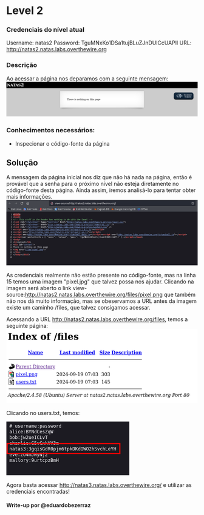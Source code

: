 # Level 2

### Credenciais do nível atual
Username: natas2
Password: TguMNxKo1DSa1tujBLuZJnDUlCcUAPlI
URL:      http://natas2.natas.labs.overthewire.org

### Descrição
Ao acessar a página nos deparamos com a seguinte mensagem:
![page1](imgs/page1.png)

### Conhecimentos necessários:
- Inspecionar o código-fonte da página

## Solução 
A mensagem da página inicial nos diz que não há nada na página, então é provável que a senha para o próximo nível não esteja diretamente no código-fonte desta página. Ainda assim, iremos analisá-lo para tentar obter mais informações.
![source_code_page1](imgs/source_code_page1.png)

As credenciais realmente não estão presente no código-fonte, mas na linha 15 temos uma imagem "pixel.jpg" que talvez possa nos ajudar. Clicando na imagem será aberto o link view-source:http://natas2.natas.labs.overthewire.org/files/pixel.png
que também não nos dá muito informação, mas se obeservamos a URL antes da imagem existe um caminho /files, que talvez consigamos acessar.

Acessando a URL http://natas2.natas.labs.overthewire.org/files, temos a seguinte página:![files_page](imgs/files_page.png)

Clicando no users.txt, temos:

![users_txt](imgs/users_txt.png)


Agora basta acessar http://natas3.natas.labs.overthewire.org/ e utilizar as credenciais encontradas!



#### Write-up por @eduardobezerraz


